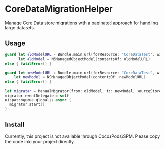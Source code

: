 # CoreDataMigrationHelper

Manage Core Data store migrations with a paginated approach for handling large datasets.

## Usage

```swift
guard let oldModelURL = Bundle.main.url(forResource: "CoreDataTest", withExtension: "momd")?.appendingPathComponent("CoreDataTest.mom"),
      let oldModel = NSManagedObjectModel(contentsOf: oldModelURL)
else { fatalError() }
    
guard let newModelURL = Bundle.main.url(forResource: "CoreDataTest", withExtension: "momd")?.appendingPathComponent("CoreDataTest v2.mom"),
    let newModel = NSManagedObjectModel(contentsOf: newModelURL)
else { fatalError() }
    
let migrator = ManualMigrator(from: oldModel, to: newModel, sourceStoreURL: AppDelegate.current.storeURL, migrationVersion: 1)
migrator.eventDelegate = self
DispatchQueue.global().async {
  migrator.start()
}
```

## Install

Currently, this project is not available through CocoaPods\SPM. Please copy the code into your project directly.
